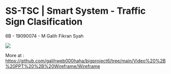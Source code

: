 # SS-TSC | Smart System - Traffic Sign Clasification

6B - 19090074 - M Galih Fikran Syah

![](https://github.com/alfinauzikri/SS-TSC/raw/main/Video%20%2B%20PPT%20%2B%20Wireframe/Wireframe/Splash%20Screen.png)

More at : https://github.com/galihweb000haha/bigproject6/tree/main/Video%20%2B%20PPT%20%2B%20Wireframe/Wireframe
